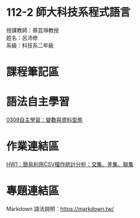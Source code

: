 # 112-2 師大科技系程式語言 
授課教師：蔡芸琤教授  
姓名：呂沛修  
系級：科技系二年級

# 課程筆記區

# 語法自主學習
[0309自主學習：變數與資料型態](https://github.com/PeiHsiuLu/112-2-Programming-Language/blob/main/variable-and-datatype_language_note.py)


# 作業連結區
[HW1：簡易利用CSV檔作統計分析：交集、差集、聯集](https://github.com/PeiHsiuLu/112-2-Programming-Language/blob/main/HW1.ipynb)

# 專題連結區   
Markdown 語法說明：https://markdown.tw/

